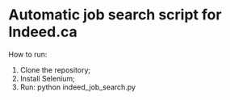 # Automatic job search script for Indeed.ca 

How to run:

1. Clone the repository;
2. Install Selenium;
3. Run: python indeed_job_search.py
